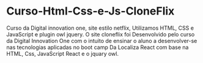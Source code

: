# Curso-Html-Css-e-Js-CloneFlix
Curso da Digital innovation one, site estilo netflix, Utilizamos HTML, CSS e JavaScript e plugin owl jquery.
O site cloneflix foi  Desenvolvido pelo  curso da Digital Innovation One com o intuito de ensinar o  aluno 
a desenvolver-se nas tecnologias aplicadas no boot camp Da Localiza React com base na HTML, Css, JavaScript
React e o jquary owl.
